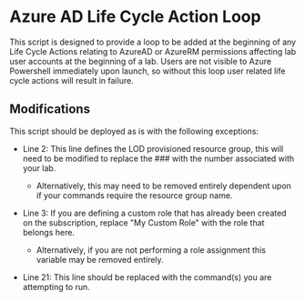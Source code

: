 # Azure AD Life Cycle Action Loop

This script is designed to provide a loop to be added at the beginning of any Life Cycle Actions relating to AzureAD or AzureRM permissions affecting lab user accounts at the beginning of a lab. Users are not visible to Azure Powershell immediately upon launch, so without this loop user related life cycle actions will result in failure.

## Modifications

This script should be deployed as is with the following exceptions:

- Line 2: This line defines the LOD provisioned resource group, this will need to be modified to replace the ### with the number associated with your lab.

  - Alternatively, this may need to be removed entirely dependent upon if your commands require the resource group name.

- Line 3: If you are defining a custom role that has already been created on the subscription, replace "My Custom Role" with the role that belongs here.
  
  - Alternatively, if you are not performing a role assignment this variable may be removed entirely.
  
- Line 21: This line should be replaced with the command(s) you are attempting to run.
